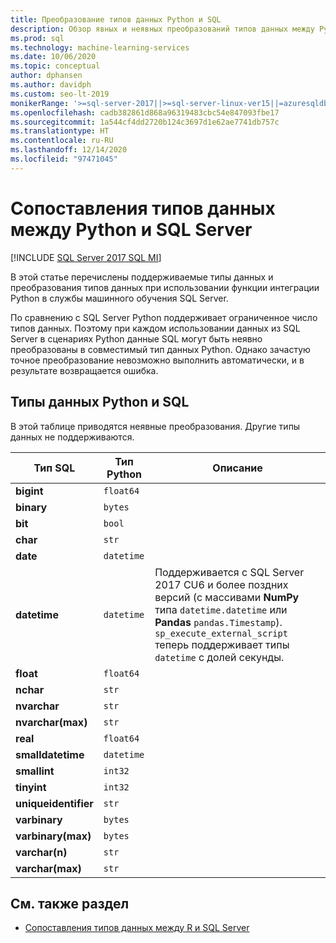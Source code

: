 ```yaml
---
title: Преобразование типов данных Python и SQL
description: Обзор явных и неявных преобразований типов данных между Python и SQL Server в решениях для обработки и анализа данных и машинного обучения.
ms.prod: sql
ms.technology: machine-learning-services
ms.date: 10/06/2020
ms.topic: conceptual
author: dphansen
ms.author: davidph
ms.custom: seo-lt-2019
monikerRange: '>=sql-server-2017||>=sql-server-linux-ver15||=azuresqldb-mi-current'
ms.openlocfilehash: cadb382861d868a96319483cbc54e847093fbe17
ms.sourcegitcommit: 1a544cf4dd2720b124c3697d1e62ae7741db757c
ms.translationtype: HT
ms.contentlocale: ru-RU
ms.lasthandoff: 12/14/2020
ms.locfileid: "97471045"
---
```

# <a name="data-type-mappings-between-python-and-sql-server"></a>Сопоставления типов данных между Python и SQL Server
[!INCLUDE [SQL Server 2017 SQL MI](../../includes/applies-to-version/sqlserver2017-asdbmi.md)]

В этой статье перечислены поддерживаемые типы данных и преобразования типов данных при использовании функции интеграции Python в службы машинного обучения SQL Server.

По сравнению с SQL Server Python поддерживает ограниченное число типов данных. Поэтому при каждом использовании данных из SQL Server в сценариях Python данные SQL могут быть неявно преобразованы в совместимый тип данных Python. Однако зачастую точное преобразование невозможно выполнить автоматически, и в результате возвращается ошибка.

## <a name="python-and-sql-data-types"></a>Типы данных Python и SQL

В этой таблице приводятся неявные преобразования. Другие типы данных не поддерживаются.

| Тип SQL             | Тип Python | Описание |
|----------------------|-------------|-------------|
| **bigint**           | `float64`   |
| **binary**           | `bytes`     |
| **bit**              | `bool`      |
| **char**             | `str`       |
| **date**             | `datetime`  |
| **datetime**         |`datetime`   | Поддерживается с SQL Server 2017 CU6 и более поздних версий (с массивами **NumPy** типа `datetime.datetime` или **Pandas** `pandas.Timestamp`). `sp_execute_external_script` теперь поддерживает типы `datetime` с долей секунды.|
| **float**            | `float64`   |
| **nchar**            | `str`       |
| **nvarchar**         | `str`       |
| **nvarchar(max)**    | `str`       |
| **real**             | `float64`   |
| **smalldatetime**    | `datetime`  |
| **smallint**         | `int32`     |
| **tinyint**          | `int32`     |
| **uniqueidentifier** | `str`       |
| **varbinary**        | `bytes`     |
| **varbinary(max)**   | `bytes`     |
| **varchar(n)**       | `str`       |
| **varchar(max)**     | `str`       |

## <a name="see-also"></a>См. также раздел

+ [Сопоставления типов данных между R и SQL Server](../r/r-libraries-and-data-types.md)
